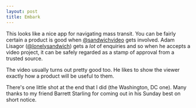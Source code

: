 ```yaml
---
layout: post
title: Embark
---
```


This looks like a nice app for navigating mass transit. You can be fairly certain a product is good when [@sandwichvideo](https://twitter.com/#!/sandwichvideo) gets involved. Adam Lisagor ([@lonelysandwich](https://twitter.com/#!/lonelysandwich)) gets a _lot_ of enquiries and so when he accepts a video project, it can be safely regarded as a stamp of approval from a trusted source. 

The video usually turns out pretty good too. He likes to show the viewer exactly how a product will be useful to them.

There's one little shot at the end that I did (the Washington, DC one). Many thanks to my friend Barrett Starling for coming out in his Sunday best on short notice.


